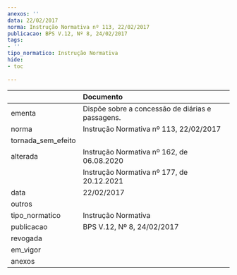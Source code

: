 ```yaml
---
anexos: ''
data: 22/02/2017
norma: Instrução Normativa nº 113, 22/02/2017
publicacao: BPS V.12, Nº 8, 24/02/2017
tags:
- ''
tipo_normatico: Instrução Normativa
hide: 
- toc 
 
---
```


|                    | Documento                                        |
|:-------------------|:-------------------------------------------------|
| ementa             | Dispõe sobre a concessão de diárias e passagens. |
| norma              | Instrução Normativa nº 113, 22/02/2017           |
| tornada_sem_efeito |                                                  |
| alterada           | Instrução Normativa nº 162, de 06.08.2020        |
|                    | Instrução Normativa nº 177, de 20.12.2021        |
| data               | 22/02/2017                                       |
| outros             |                                                  |
| tipo_normatico     | Instrução Normativa                              |
| publicacao         | BPS V.12, Nº 8, 24/02/2017                       |
| revogada           |                                                  |
| em_vigor           |                                                  |
| anexos             |                                                  |